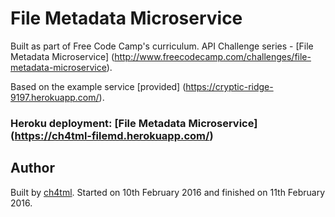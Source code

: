 # File Metadata Microservice

Built as part of Free Code Camp's curriculum. API Challenge series - [File Metadata Microservice] (http://www.freecodecamp.com/challenges/file-metadata-microservice).

Based on the example service [provided] (https://cryptic-ridge-9197.herokuapp.com/).

### Heroku deployment: [File Metadata Microservice] (https://ch4tml-filemd.herokuapp.com/)

## Author 

Built by [ch4tml](https://github.com/ch4tml/). Started on 10th February 2016 and finished on 11th February 2016.